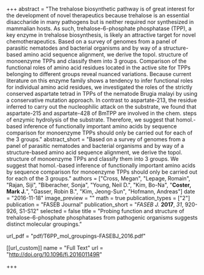 +++
abstract = "The trehalose biosynthetic pathway is of great interest for the development of novel therapeutics because trehalose is an essential disaccharide in many pathogens but is neither required nor synthesized in mammalian hosts.  As such, trehalose-6-phosphate phosphatase (TPP), a key enzyme in trehalose biosynthesis, is likely an attractive target for novel chemotherapeutics.  Based on a survey of genomes from a panel of parasitic nematodes and bacterial organisms and by way of a structure-based amino acid sequence alignment, we derive the topol. structure of monoenzyme TPPs and classify them into 3 groups.  Comparison of the functional roles of amino acid residues located in the active site for TPPs belonging to different groups reveal nuanced variations.  Because current literature on this enzyme family shows a tendency to infer functional roles for individual amino acid residues, we investigated the roles of the strictly conserved aspartate tetrad in TPPs of the nematode Brugia malayi by using a conservative mutation approach.  In contrast to aspartate-213, the residue inferred to carry out the nucleophilic attack on the substrate, we found that aspartate-215 and aspartate-428 of BmTPP are involved in the chem. steps of enzymic hydrolysis of the substrate.  Therefore, we suggest that homol.-based inference of functionally important amino acids by sequence comparison for monoenzyme TPPs should only be carried out for each of the 3 groups."
abstract_short = "Based on a survey of genomes from a panel of parasitic nematodes and bacterial organisms and by way of a structure-based amino acid sequence alignment, we derive the topol. structure of monoenzyme TPPs and classify them into 3 groups.  We suggest that homol.-based inference of functionally important amino acids by sequence comparison for monoenzyme TPPs should only be carried out for each of the 3 groups."
authors = ["Cross, Megan", "Lepage, Romain", "Rajan, Siji", "Biberacher, Sonja", "Young, Neil D.", "Kim, Bo-Na", "**Coster, Mark J.**", "Gasser, Robin B.", "Kim, Jeong-Sun", "Hofmann, Andreas"]
date = "2016-11-18"
image_preview = ""
math = true
publication_types = ["2"]
publication = "FASEB Journal"
publication_short = "_FASEB J._ **2017**, _31_, 920-926, S1-S12"
selected = false
title = "Probing function and structure of trehalose-6-phosphate phosphatases from pathogenic organisms suggests distinct molecular groupings."


url_pdf = "pdf/T6PP_mol_groupings-FASEBJ_2016.pdf"

[[url_custom]]
  name = "Full Text"
  url = "http://doi.org/10.1096/fj.201601149R"


+++
